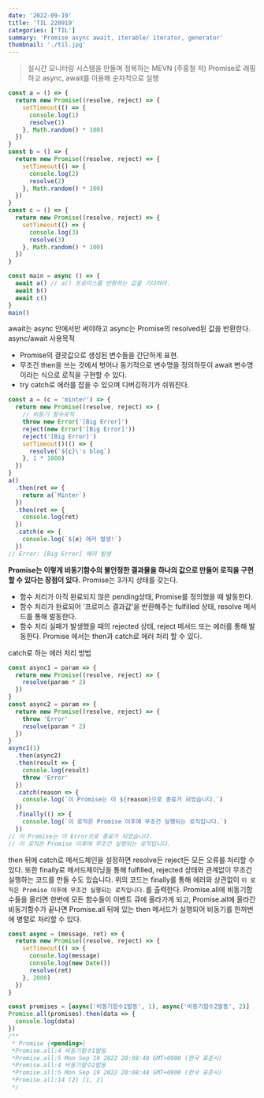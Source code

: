 ```yaml
---
date: '2022-09-19'
title: 'TIL 220919'
categories: ['TIL']
summary: 'Promise async await, iterable/ iterator, generator'
thumbnail: './til.jpg'
---
```


> 실시간 모니터링 시스템을 만들며 정복하는 MEVN (주홍철 저)
> Promise로 래핑하고 async, await를 이용해 순차적으로 실행

```js
const a = () => {
  return new Promise((resolve, reject) => {
    setTimeout(() => {
      console.log(1)
      resolve(1)
    }, Math.random() * 100)
  })
}
const b = () => {
  return new Promise((resolve, reject) => {
    setTimeout(() => {
      console.log(2)
      resolve(2)
    }, Math.random() * 100)
  })
}
const c = () => {
  return new Promise((resolve, reject) => {
    setTimeout(() => {
      console.log(3)
      resolve(3)
    }, Math.random() * 100)
  })
}

const main = async () => {
  await a() // a() 프로미스를 반환하는 값을 기다려라.
  await b()
  await c()
}
main()
```

await는 async 안에서만 써야하고 async는 Promise의 resolved된 값을 반환한다.
async/await 사용목적

- Promise의 결괏값으로 생성된 변수들을 간단하게 표현.
- 무조건 then을 쓰는 것에서 벗어나 동기적으로 변수명을 정의하듯이 await 변수명 이라는 식으로 로직을 구현할 수 있다.
- try catch로 에러를 잡을 수 있으며 디버깅하기가 쉬워진다.

```js
const a = (c = 'minter') => {
  return new Promise((resolve, reject) => {
    // 비동기 함수로직
    throw new Error('[Big Error]')
    reject(new Error('[Big Error]'))
    reject('[Big Error]')
    setTimeout()(() => {
      resolve(`${c}\'s blog`)
    }, 1 * 1000)
  })
}
a()
  .then(ret => {
    return a(`Minter`)
  })
  .then(ret => {
    console.log(ret)
  })
  .catch(e => {
    console.log(`${e} 에러 발생!`)
  })
// Error: [Big Error] 에러 발생
```

**Promise는 이렇게 비동기함수의 불안정한 결과물을 하나의 값으로 만들어 로직을 구현할 수 있다는 장점이 있다.**
Promise는 3가지 상태를 갖는다.

- 함수 처리가 아직 완료되지 않은 pending상태, Promise를 정의했을 때 발동한다.
- 함수 처리가 완료되어 '프로미스 결과값'을 반환해주는 fulfilled 상태, resolve 메서드를 통해 발동한다.
- 함수 처리 실패가 발생했을 때의 rejected 상태, reject 메서드 또는 에러를 통해 발동한다.
  Promise 에서는 then과 catch로 에러 처리 할 수 있다.

catch로 하는 에러 처리 방법

```js
const async1 = param => {
  return new Promise((resolve, reject) => {
    resolve(param * 2)
  })
}
const async2 = param => {
  return new Promise((resolve, reject) => {
    throw 'Error'
    resolve(param * 2)
  })
}
async1(1)
  .then(async2)
  .then(result => {
    console.log(result)
    throw 'Error'
  })
  .catch(reason => {
    console.log(`이 Promise는 이 ${reason}으로 종료가 되었습니다.`)
  })
  .finally(() => {
    console.log(`이 로직은 Promise 이후에 무조건 실행되는 로직입니다.`)
  })
// 이 Promise는 이 Error으로 종료가 되었습니다.
// 이 로직은 Promise 이후에 무조건 실행되는 로직입니다.
```

then 뒤에 catch로 메서드체인을 설정하면 resolve든 reject든 모든 오류를 처리할 수 있다. 또한 finally로 메서드체이닝을 통해 fulfilled, rejected 상태와 관계없이 무조건 실행하는 코드를 만들 수도 있습니다. 위의 코드는 finally를 통해 에러와 상관없이 `이 로직은 Promise 이후에 무조건 실행되는 로직입니다.`를 출력한다.
Promise.all에 비동기함수들을 올리면 한번에 모든 함수들이 이벤트 큐에 올라가게 되고, Promise.all에 올라간 비동기함수가 끝나면 Promise.all 뒤에 있는 then 메서드가 실행되어 비동기를 한꺼번에 병렬로 처리할 수 있다.

```js
const async = (message, ret) => {
  return new Promise((resolve, reject) => {
    setTimeout(() => {
      console.log(message)
      console.log(new Date())
      resolve(ret)
    }, 2000)
  })
}

const promises = [async('비동기함수1발동', 1), async('비동기함수2발동', 2)]
Promise.all(promises).then(data => {
  console.log(data)
})
/**
 * Promise {<pending>}
 *Promise.all:4 비동기함수1발동
 *Promise.all:5 Mon Sep 19 2022 20:08:48 GMT+0900 (한국 표준시)
 *Promise.all:4 비동기함수2발동
 *Promise.all:5 Mon Sep 19 2022 20:08:48 GMT+0900 (한국 표준시)
 *Promise.all:14 (2) [1, 2]
 */
```
